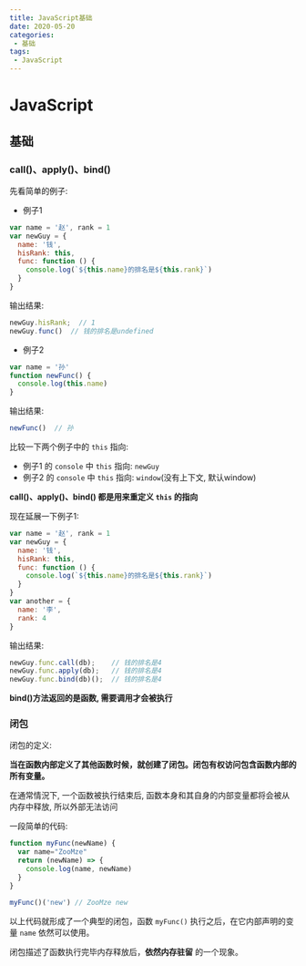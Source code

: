 ```yaml
---
title: JavaScript基础
date: 2020-05-20
categories:
 - 基础
tags:
 - JavaScript
---
```


# JavaScript

## 基础

### call()、apply()、bind()

先看简单的例子:

* 例子1
```JavaScript
var name = '赵', rank = 1
var newGuy = {
  name: '钱',
  hisRank: this,
  func: function () {
    console.log(`${this.name}的排名是${this.rank}`)
  }
}
```

输出结果:

```JavaScript
newGuy.hisRank;  // 1
newGuy.func()  // 钱的排名是undefined
```

* 例子2
```JavaScript
var name = '孙'
function newFunc() {
  console.log(this.name)
}
```

输出结果:

```JavaScript
newFunc()  // 孙
```

比较一下两个例子中的 `this` 指向:
* 例子1 的 `console` 中 `this` 指向: `newGuy`
* 例子2 的 `console` 中 `this` 指向: `window`(没有上下文, 默认window)

**call()、apply()、bind() 都是用来重定义 `this` 的指向**

现在延展一下例子1:

```JavaScript
var name = '赵', rank = 1
var newGuy = {
  name: '钱',
  hisRank: this,
  func: function () {
    console.log(`${this.name}的排名是${this.rank}`)
  }
}
var another = {
  name: '李',
  rank: 4
}
```
输出结果:

```JavaScript
newGuy.func.call(db);    // 钱的排名是4
newGuy.func.apply(db);   // 钱的排名是4
newGuy.func.bind(db)();  // 钱的排名是4
```
**bind()方法返回的是函数, 需要调用才会被执行**

### 闭包

闭包的定义:

**当在函数内部定义了其他函数时候，就创建了闭包。闭包有权访问包含函数内部的所有变量。**

在通常情況下, 一个函数被执行结束后, 函数本身和其自身的内部变量都将会被从内存中释放, 所以外部无法访问

一段简单的代码:
```JavaScript
function myFunc(newName) { 
  var name="ZooMze"
  return (newName) => {
    console.log(name, newName)
  }
} 

myFunc()('new') // ZooMze new
```

以上代码就形成了一个典型的闭包，函数 `myFunc()` 执行之后，在它内部声明的变量 `name` 依然可以使用。

闭包描述了函数执行完毕内存释放后，**依然内存驻留** 的一个现象。

